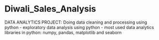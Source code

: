 # Diwali_Sales_Analysis
DATA ANALYTICS  PROJECT: Doing data cleaning and processing using python - exploratory data analysis using python - most used data analytics libraries in python: numpy, pandas, matplotlib and seaborn

